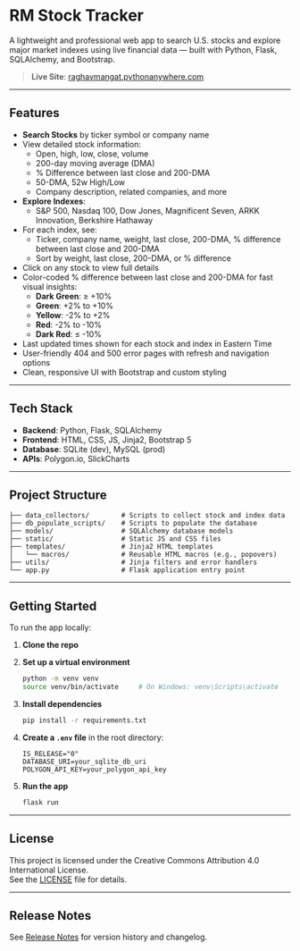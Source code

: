 # RM Stock Tracker

A lightweight and professional web app to search U.S. stocks and explore major market indexes using live financial data — built with Python, Flask, SQLAlchemy, and Bootstrap.

> **Live Site**: [raghavmangat.pythonanywhere.com](https://raghavmangat.pythonanywhere.com)

---

##  Features

-  **Search Stocks** by ticker symbol or company name
-  View detailed stock information:
   - Open, high, low, close, volume
   - 200-day moving average (DMA)
   - % Difference between last close and 200-DMA
   - 50-DMA, 52w High/Low
   - Company description, related companies, and more
-  **Explore Indexes**:
   - S&P 500, Nasdaq 100, Dow Jones, Magnificent Seven, ARKK Innovation, Berkshire Hathaway
-  For each index, see:
   - Ticker, company name, weight, last close, 200-DMA, % difference between last close and 200-DMA
   - Sort by weight, last close, 200-DMA, or % difference
-  Click on any stock to view full details
-  Color-coded % difference between last close and 200-DMA for fast visual insights:
   - **Dark Green**: ≥ +10%
   - **Green**: +2% to +10%
   - **Yellow**: -2% to +2%
   - **Red**: -2% to -10%
   - **Dark Red**: ≤ -10%
- Last updated times shown for each stock and index in Eastern Time
- User-friendly 404 and 500 error pages with refresh and navigation options
- Clean, responsive UI with Bootstrap and custom styling

---

## Tech Stack

- **Backend**: Python, Flask, SQLAlchemy
- **Frontend**: HTML, CSS, JS, Jinja2, Bootstrap 5
- **Database**: SQLite (dev), MySQL (prod)
- **APIs**: Polygon.io, SlickCharts

---

## Project Structure

```
├── data_collectors/        # Scripts to collect stock and index data
├── db_populate_scripts/    # Scripts to populate the database
├── models/                 # SQLAlchemy database models
├── static/                 # Static JS and CSS files
├── templates/              # Jinja2 HTML templates
│   └── macros/             # Reusable HTML macros (e.g., popovers)
├── utils/                  # Jinja filters and error handlers
└── app.py                  # Flask application entry point
```

---

## Getting Started

To run the app locally:

1. **Clone the repo**
2. **Set up a virtual environment**

   ```bash
   python -m venv venv
   source venv/bin/activate     # On Windows: venv\Scripts\activate
   ```

3. **Install dependencies**

   ```bash
   pip install -r requirements.txt
   ```

4. **Create a `.env` file** in the root directory:

   ```env
   IS_RELEASE="0"
   DATABASE_URI=your_sqlite_db_uri
   POLYGON_API_KEY=your_polygon_api_key
   ```

5. **Run the app**

   ```bash
   flask run
   ```

---

## License

This project is licensed under the Creative Commons Attribution 4.0 International License.  
See the [LICENSE](./LICENSE.md) file for details.

---

## Release Notes

See [Release Notes](./RELEASE_NOTES.md) for version history and changelog.